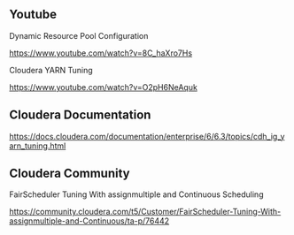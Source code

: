 ## Youtube

Dynamic Resource Pool Configuration

https://www.youtube.com/watch?v=8C_haXro7Hs

Cloudera YARN Tuning

https://www.youtube.com/watch?v=O2pH6NeAquk

## Cloudera Documentation

https://docs.cloudera.com/documentation/enterprise/6/6.3/topics/cdh_ig_yarn_tuning.html

## Cloudera Community

FairScheduler Tuning With assignmultiple and Continuous Scheduling

https://community.cloudera.com/t5/Customer/FairScheduler-Tuning-With-assignmultiple-and-Continuous/ta-p/76442
